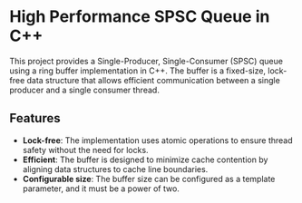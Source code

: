 # High Performance SPSC Queue in C++

This project provides a Single-Producer, Single-Consumer (SPSC) queue using a ring buffer implementation in C++. The buffer is a fixed-size, lock-free data structure that allows efficient communication between a single producer and a single consumer thread.

## Features

- **Lock-free**: The implementation uses atomic operations to ensure thread safety without the need for locks.
- **Efficient**: The buffer is designed to minimize cache contention by aligning data structures to cache line boundaries.
- **Configurable size**: The buffer size can be configured as a template parameter, and it must be a power of two.

